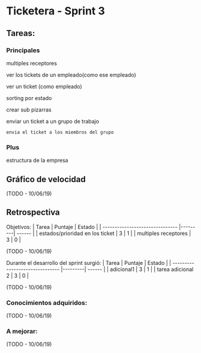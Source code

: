 # Ticketera - Sprint 3

## Tareas:


### Principales

multiples receptores

ver los tickets de un empleado(como ese empleado)

ver un ticket (como empleado)

sorting por estado

crear sub pizarras

enviar un ticket a un grupo de trabajo

    envia el ticket a los miembros del grupo


### Plus

estructura de la empresa



## Gráfico de velocidad

(TODO - 10/06/19)

## Retrospectiva

Objetivos:
| Tarea                           | Puntaje | Estado |
| ------------------------------- |---------| ------ |
| estados/prioridad en los ticket |       3 |      1 |
| multiples receptores            |       3 |      0 |

(TODO - 10/06/19)


Durante el desarrollo del sprint surgió:
| Tarea                           | Puntaje | Estado |
| ------------------------------- |---------| ------ |
| adicional1                      |       3 |      1 |
| tarea adicional 2               |       3 |      0 |

(TODO - 10/06/19)


### Conocimientos adquiridos:

(TODO - 10/06/19)


### A mejorar:

(TODO - 10/06/19)

